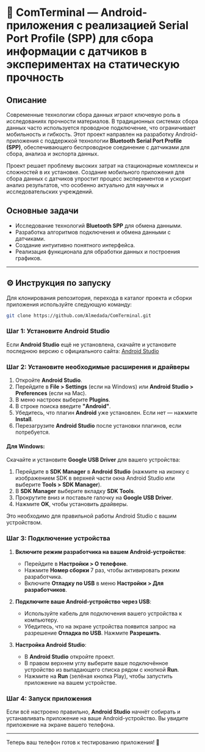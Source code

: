 # 📱 ComTerminal — Android-приложения с реализацией Serial Port Profile (SPP) для сбора информации с датчиков в экспериментах на статическую прочность 


## Описание

Современные технологии сбора данных играют ключевую роль в исследованиях прочности материалов. В традиционных системах сбора данных часто используется проводное подключение, что ограничивает мобильность и гибкость. Этот проект направлен на разработку Android-приложения с поддержкой технологии **Bluetooth Serial Port Profile (SPP)**, обеспечивающего беспроводное соединение с датчиками для сбора, анализа и экспорта данных.

Проект решает проблему высоких затрат на стационарные комплексы и сложностей в их установке. Создание мобильного приложения для сбора данных с датчиков упростит процесс экспериментов и ускорит анализ результатов, что особенно актуально для научных и исследовательских учреждений.

## Основные задачи

- Исследование технологий **Bluetooth SPP** для обмена данными.
- Разработка алгоритмов подключения и обмена данными с датчиками.
- Создание интуитивно понятного интерфейса.
- Реализация функционала для обработки данных и построения графиков.

---

## ⚙️ Инструкция по запуску

Для клонирования репозитория, перехода в каталог проекта и сборки приложения используйте следующую команду:

```bash
git clone https://github.com/Almedada/ComTerminal.git 
```


### Шаг 1: Установите **Android Studio**
Если **Android Studio** ещё не установлена, скачайте и установите последнюю версию с официального сайта:
[Android Studio](https://developer.android.com/studio)

### Шаг 2: Установите необходимые расширения и драйверы

1. Откройте **Android Studio**.
2. Перейдите в **File > Settings** (если на Windows) или **Android Studio > Preferences** (если на Mac).
3. В меню настроек выберите **Plugins**.
4. В строке поиска введите **"Android"**.
5. Убедитесь, что плагин **Android** уже установлен. Если нет — нажмите **Install**.
6. Перезагрузите **Android Studio** после установки плагинов, если потребуется.

#### Для Windows:

Скачайте и установите **Google USB Driver** для вашего устройства:

1. Перейдите в **SDK Manager** в **Android Studio** (нажмите на иконку с изображением SDK в верхней части окна Android Studio или выберите **Tools > SDK Manager**).
2. В **SDK Manager** выберите вкладку **SDK Tools**.
3. Прокрутите вниз и поставьте галочку на **Google USB Driver**.
4. Нажмите **OK**, чтобы установить драйверы.

Это необходимо для правильной работы Android Studio с вашим устройством.

### Шаг 3: Подключение устройства

1. **Включите режим разработчика на вашем Android-устройстве**:
    - Перейдите в **Настройки > О телефоне**.
    - Нажмите **Номер сборки** 7 раз, чтобы активировать режим разработчика.
    - Включите **Отладку по USB** в меню **Настройки > Для разработчиков**.
   
2. **Подключите ваше Android-устройство через USB**:
    - Используйте кабель для подключения вашего устройства к компьютеру.
    - Убедитесь, что на экране устройства появится запрос на разрешение **Отладка по USB**. Нажмите **Разрешить**.

3. **Настройка Android Studio**:
    - В **Android Studio** откройте проект.
    - В правом верхнем углу выберите ваше подключённое устройство из выпадающего списка рядом с кнопкой **Run**.
    - Нажмите на **Run** (зелёная кнопка Play), чтобы запустить приложение на вашем устройстве.

### Шаг 4: Запуск приложения

Если всё настроено правильно, **Android Studio** начнёт собирать и устанавливать приложение на ваше Android-устройство. Вы увидите приложение на экране вашего телефона.

---

Теперь ваш телефон готов к тестированию приложения! 🚀
